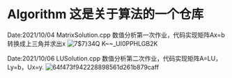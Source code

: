 # Algorithm   这是关于算法的一个仓库


Date:2021/10/04
MatrixSolution.cpp
  数值分析第一次作业，代码实现矩阵Ax=b转换成上三角并求出x
  ![7$7}34Q K~~_UI0PPHLGB2K](https://user-images.githubusercontent.com/56022450/135817655-d2b6eedf-ce1e-4398-81fc-53f3479b7c3e.png)

Date:2021/10/06
LUSolution.cpp
  数值分析第二次作业，代码实现矩阵A=LU，Ly=b，Ux=y.
  ![64f473f942228898561d261b879caff](https://user-images.githubusercontent.com/56022450/136193667-06519829-3b83-45f9-bb3d-249a3f87b3cf.png)
